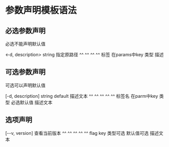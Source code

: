 # 参数声明模板语法

## 必选参数声明

必选不能声明默认值

 <-d, description> string  指定原路径
  ^^     ^^           ^^    ^^
  标签  在params中key  类型   描述

## 可选参数声明

可选可以声明默认值

[-d, description] string default    描述文本
 ^^     ^^          ^^     ^^          ^^
 标签名  在parm中key 类型    必选默认值   描述文本

## 选项声明

[--v, version]                   查看当前版本 
  ^^     ^^     ^^      ^^         ^^
  flag  key    类型可选  默认值可选   描述文本

